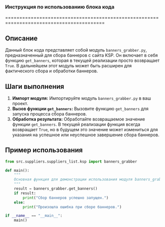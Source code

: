 ### **Инструкция по использованию блока кода**

=========================================================================================

Описание
-------------------------
Данный блок кода представляет собой модуль `banners_grabber.py`, предназначенный для сбора баннеров с сайта KSP. Он включает в себя функцию `get_banners`, которая в текущей реализации просто возвращает `True`. В дальнейшем этот модуль может быть расширен для фактического сбора и обработки баннеров.

Шаги выполнения
-------------------------
1. **Импорт модуля:** Импортируйте модуль `banners_grabber.py` в ваш проект.
2. **Вызов функции `get_banners`:** Вызовите функцию `get_banners` для запуска процесса сбора баннеров.
3. **Обработка результата:** Обработайте возвращаемое значение функции `get_banners`. В текущей реализации функция всегда возвращает `True`, но в будущем это значение может измениться для указания на успешное или неуспешное завершение сбора баннеров.

Пример использования
-------------------------

```python
from src.suppliers.suppliers_list.ksp import banners_grabber

def main():
    """
    Основная функция для демонстрации использования модуля banners_grabber.
    """
    result = banners_grabber.get_banners()
    if result:
        print("Сбор баннеров успешно запущен.")
    else:
        print("Произошла ошибка при сборе баннеров.")

if __name__ == "__main__":
    main()